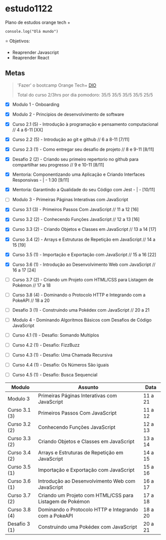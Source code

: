 # estudo1122

Plano de estudos orange tech + 

`` console.log("Olá mundo") ``

⭐ Objetivos:
- Reaprender Javascript
- Reaprender React

## Metas
> 'Fazer' o bootcamp Orange Tech+ [DIO](https://web.dio.me/track/orange-tech?tab=mentoring)
> 
> Total do curso 2/3hrs por dia
> pomodoro: 35/5 35/5 35/5 35/5 25/5


- [X] Modulo 1 - Onboarding

- [X] Modulo 2 - Principios de desenvolvimento de software
- [X] Curso 2.1 (5) - Introdução à programação e pensamento computacional // 4 a 6-11 [XX]
- [X] Curso 2.2 (5) - Introdução ao git e github // 6 a 8-11 [7/11]
- [X] Curso 2.3 (1) - Como entregar seu desafio de projeto // 8 e 9-11 [8/11]
- [X] Desafio 2 (2) - Criando seu primeiro repertorio no github para compartilhar seu progresso // 9 e 10-11 [8/11]

- [X] Mentoria: Componentizando uma Aplicação e Criando Interfaces Responsivas - | - 1:30 [9/11]
- [X] Mentoria: Garantindo a Qualidade do seu Código com Jest - | - [10/11]


- [ ] Modulo 3 - Primeiras Páginas Interativas com JavaScript
- [X] Curso 3.1 (3) - Primeiros Passos Com JavaScript // 11 a 12 [16]
- [X] Curso 3.2 (2) - Conhecendo Funções JavaScript // 12 a 13 [16]
- [X] Curso 3.3 (2) - Criando Objetos e Classes em JavaScript // 13 a 14 [17]
- [X] Curso 3.4 (2) - Arrays e Estruturas de Repetição em JavaScript // 14 a 15 [19]
- [X] Curso 3.5 (1) - Importação e Exportação com JavaScript // 15 a 16 [22]
- [X] Curso 3.6 (1) - Introdução ao Desenvolvimento Web com JavaScript // 16 a 17 [24]
- [ ] Curso 3.7 (2) - Criando um Projeto com HTML/CSS para Listagem de Pokémon // 17 a 18 
- [ ] Curso 3.8 (4) - Dominando o Protocolo HTTP e Integrando com a PokeAPI // 18 a 20 
- [ ] Desafio 3 (1) - Construindo uma Pokédex com JavaScript // 20 a 21 

- [ ] Modulo 4 - Dominando Algoritmos Básicos com Desafios de Código JavaScript
- [ ] Curso 4.1 (1) - Desafio: Somando Multiplos
- [ ] Curso 4.2 (1) - Desafio: FizzBuzz
- [ ] Curso 4.3 (1) - Desafio: Uma Chamada Recursiva
- [ ] Curso 4.4 (1) - Desafio: Os Números São iguais
- [ ] Curso 4.5 (1) - Desafio: Busca Sequencial






| Modulo | Assunto | Data |
|----|----|----|
| Modulo 3 | Primeiras Páginas Interativas com JavaScript | 11 a 21 |
| Curso 3.1 (3) | Primeiros Passos Com JavaScript | 11 a 12 |
| Curso 3.2 (2) | Conhecendo Funções JavaScript | 12 a 13 |
| Curso 3.3 (2) | Criando Objetos e Classes em JavaScript | 13 a 14 |
| Curso 3.4 (2) | Arrays e Estruturas de Repetição em JavaScript | 14 a 15 |
| Curso 3.5 (1) | Importação e Exportação com JavaScript | 15 a 16 |
| Curso 3.6 (1) | Introdução ao Desenvolvimento Web com JavaScript | 16 a 17 |
| Curso 3.7 (2) | Criando um Projeto com HTML/CSS para Listagem de Pokémon | 17 a 18 |
| Curso 3.8 (4) | Dominando o Protocolo HTTP e Integrando com a PokeAPI | 18 a 20 |
| Desafio 3 (1) | Construindo uma Pokédex com JavaScript | 20 a 21 |
